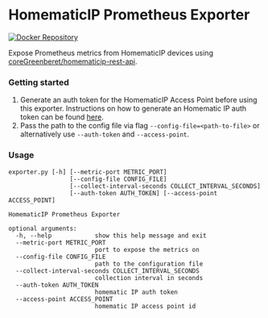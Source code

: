 HomematicIP Prometheus Exporter
===============================

[![Docker Repository](https://img.shields.io/docker/pulls/auhlig/homematicip-exporter.svg?maxAge=604800)](https://hub.docker.com/r/auhlig/homematicip-exporter/)


Expose Prometheus metrics from HomematicIP devices using [coreGreenberet/homematicip-rest-api](https://github.com/coreGreenberet/homematicip-rest-api). 

### Getting started

1. Generate an auth token for the HomematicIP Access Point before using this exporter. Instructions on how to generate an Homematic IP auth token can be found [here](https://github.com/coreGreenberet/homematicip-rest-api#usage).
2. Pass the path to the config file via flag `--config-file=<path-to-file>` or alternatively use `--auth-token` and `--access-point`.

### Usage

```
exporter.py [-h] [--metric-port METRIC_PORT]
                 [--config-file CONFIG_FILE]
                 [--collect-interval-seconds COLLECT_INTERVAL_SECONDS]
                 [--auth-token AUTH_TOKEN] [--access-point ACCESS_POINT]

HomematicIP Prometheus Exporter

optional arguments:
  -h, --help            show this help message and exit
  --metric-port METRIC_PORT
                        port to expose the metrics on
  --config-file CONFIG_FILE
                        path to the configuration file
  --collect-interval-seconds COLLECT_INTERVAL_SECONDS
                        collection interval in seconds
  --auth-token AUTH_TOKEN
                        homematic IP auth token
  --access-point ACCESS_POINT
                        homematic IP access point id
```
